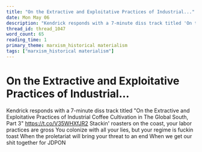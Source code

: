 ```yaml
---
title: "On the Extractive and Exploitative Practices of Industrial..."
date: Mon May 06
description: "Kendrick responds with a 7-minute diss track titled 'On the Extractive and Exploitative Practices of Industrial Coffee Cultivation in The Global South, Part 3'..."
thread_id: thread_1047
word_count: 65
reading_time: 1
primary_theme: marxism_historical materialism
tags: ["marxism_historical materialism"]
---
```


# On the Extractive and Exploitative Practices of Industrial...

Kendrick responds with a 7-minute diss track titled "On the Extractive and Exploitative Practices of Industrial Coffee Cultivation in The Global South, Part 3" https://t.co/V35WHXfJR2 Stackin' roasters on the coast, your labor practices are gross
You colonize with all your lies, but your regime is fuckin toast
When the proletariat will bring your threat to an end
When we get our shit together for JDPON